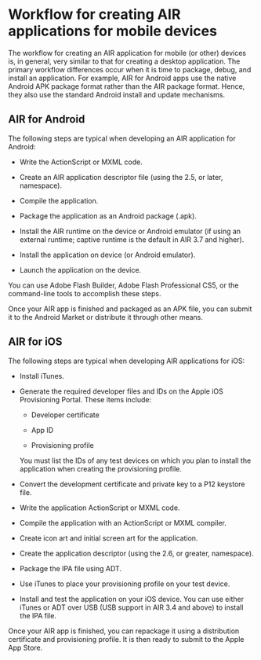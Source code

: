 # Workflow for creating AIR applications for mobile devices

<div>

The workflow for creating an AIR application for mobile (or other) devices is,
in general, very similar to that for creating a desktop application. The primary
workflow differences occur when it is time to package, debug, and install an
application. For example, AIR for Android apps use the native Android APK
package format rather than the AIR package format. Hence, they also use the
standard Android install and update mechanisms.

</div>

<div>

## AIR for Android

<div>

The following steps are typical when developing an AIR application for Android:

- Write the ActionScript or MXML code.

- Create an AIR application descriptor file (using the 2.5, or later,
  namespace).

- Compile the application.

- Package the application as an Android package (.apk).

- Install the AIR runtime on the device or Android emulator (if using an
  external runtime; captive runtime is the default in AIR 3.7 and higher).

- Install the application on device (or Android emulator).

- Launch the application on the device.

You can use Adobe Flash Builder, Adobe Flash Professional CS5, or the
command-line tools to accomplish these steps.

Once your AIR app is finished and packaged as an APK file, you can submit it to
the Android Market or distribute it through other means.

</div>

</div>

<div>

## AIR for iOS

<div>

The following steps are typical when developing AIR applications for iOS:

- Install iTunes.

- Generate the required developer files and IDs on the Apple iOS Provisioning
  Portal. These items include:

  - Developer certificate

  - App ID

  - Provisioning profile

  You must list the IDs of any test devices on which you plan to install the
  application when creating the provisioning profile.

- Convert the development certificate and private key to a P12 keystore file.

- Write the application ActionScript or MXML code.

- Compile the application with an ActionScript or MXML compiler.

- Create icon art and initial screen art for the application.

- Create the application descriptor (using the 2.6, or greater, namespace).

- Package the IPA file using ADT.

- Use iTunes to place your provisioning profile on your test device.

- Install and test the application on your iOS device. You can use either iTunes
  or ADT over USB (USB support in AIR 3.4 and above) to install the IPA file.

Once your AIR app is finished, you can repackage it using a distribution
certificate and provisioning profile. It is then ready to submit to the Apple
App Store.

</div>

</div>

<div>

<div>



</div>

</div>

